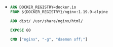 * ```Dockerfile
  ARG DOCKER_REGISTRY=docker.io
  FROM ${DOCKER_REGISTRY}/nginx:1.19.9-alpine
  
  ADD dist/ /usr/share/nginx/html/
  
  EXPOSE 80
  
  CMD ["nginx", "-g", "daemon off;"]
  ```